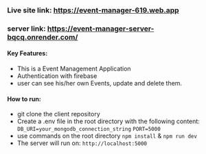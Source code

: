 ### Live site link: https://event-manager-619.web.app
<!-- ### server link: https://event-manager-server.vercel.app/events -->
<!-- ### server link: https://event-manager-server-bqcq.onrender.com/events -->

### server link: https://event-manager-server-bqcq.onrender.com/



#### Key Features:
* This is a Event Management Application 
* Authentication with firebase 
* user can see his/her own Events, update and delete them. 



#### How to run: 
* git clone the client repository 
* Create a .env file in the root directory with the following content:
`DB_URI=your_mongodb_connection_string`
`PORT=5000`
* use commands on the root directory `npm install` & `npm run dev`
* The server will run on:
`http://localhost:5000`




